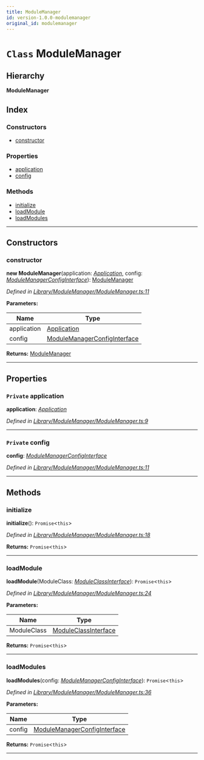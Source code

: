 ```yaml
---
title: ModuleManager
id: version-1.0.0-modulemanager
original_id: modulemanager
---
```


# `Class` ModuleManager

## Hierarchy

**ModuleManager**

## Index

### Constructors

* [constructor](modulemanager#constructor)

### Properties

* [application](modulemanager#application)
* [config](modulemanager#config)

### Methods

* [initialize](modulemanager#initialize)
* [loadModule](modulemanager#loadmodule)
* [loadModules](modulemanager#loadmodules)

---

## Constructors

<a id="constructor"></a>

###  constructor

**new ModuleManager**(application: *[Application](application)*, config: *[ModuleManagerConfigInterface](../interfaces/modulemanagerconfiginterface)*): [ModuleManager](modulemanager)

*Defined in [Library/ModuleManager/ModuleManager.ts:11](https://github.com/SpoonX/stix/blob/52735f2/src/Library/ModuleManager/ModuleManager.ts#L11)*

**Parameters:**

| Name | Type |
| ------ | ------ |
| application | [Application](application) |
| config | [ModuleManagerConfigInterface](../interfaces/modulemanagerconfiginterface) |

**Returns:** [ModuleManager](modulemanager)

___

## Properties

<a id="application"></a>

### `Private` application

**application**: *[Application](application)*

*Defined in [Library/ModuleManager/ModuleManager.ts:9](https://github.com/SpoonX/stix/blob/52735f2/src/Library/ModuleManager/ModuleManager.ts#L9)*

___
<a id="config"></a>

### `Private` config

**config**: *[ModuleManagerConfigInterface](../interfaces/modulemanagerconfiginterface)*

*Defined in [Library/ModuleManager/ModuleManager.ts:11](https://github.com/SpoonX/stix/blob/52735f2/src/Library/ModuleManager/ModuleManager.ts#L11)*

___

## Methods

<a id="initialize"></a>

###  initialize

**initialize**(): `Promise`<`this`>

*Defined in [Library/ModuleManager/ModuleManager.ts:18](https://github.com/SpoonX/stix/blob/52735f2/src/Library/ModuleManager/ModuleManager.ts#L18)*

**Returns:** `Promise`<`this`>

___
<a id="loadmodule"></a>

###  loadModule

**loadModule**(ModuleClass: *[ModuleClassInterface](../interfaces/moduleclassinterface)*): `Promise`<`this`>

*Defined in [Library/ModuleManager/ModuleManager.ts:24](https://github.com/SpoonX/stix/blob/52735f2/src/Library/ModuleManager/ModuleManager.ts#L24)*

**Parameters:**

| Name | Type |
| ------ | ------ |
| ModuleClass | [ModuleClassInterface](../interfaces/moduleclassinterface) |

**Returns:** `Promise`<`this`>

___
<a id="loadmodules"></a>

###  loadModules

**loadModules**(config: *[ModuleManagerConfigInterface](../interfaces/modulemanagerconfiginterface)*): `Promise`<`this`>

*Defined in [Library/ModuleManager/ModuleManager.ts:36](https://github.com/SpoonX/stix/blob/52735f2/src/Library/ModuleManager/ModuleManager.ts#L36)*

**Parameters:**

| Name | Type |
| ------ | ------ |
| config | [ModuleManagerConfigInterface](../interfaces/modulemanagerconfiginterface) |

**Returns:** `Promise`<`this`>

___

